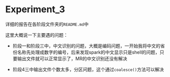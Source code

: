 # Experiment_3

详细的报告在各阶段文件夹的`README.md`中

这里大概说一下主要遇的问题：

- 阶段一和阶段三中，中文识别的问题，大概是编码问题，一开始我将中文的省份名称先处理成数字的编号，后来发现spark的中文显示只是shell的问题，只要输出文件就可以正常显示了，MR的中文识别还没有解决

- 阶段4三中输出文件个数太多，分区问题，这个通过`coalesce()`方法可以解决
